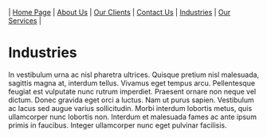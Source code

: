 | [Home Page](index.html) | [About Us](about.html) | [Our Clients](clients.html) | [Contact Us](contact.html) | [Industries](industries.html) | [Our Services](services.html) |

# Industries

In vestibulum urna ac nisl pharetra ultrices. Quisque pretium nisl malesuada, sagittis magna at, interdum tellus. Vivamus eget tempus arcu. Pellentesque feugiat est vulputate nunc rutrum imperdiet. Praesent ornare non neque vel dictum. Donec gravida eget orci a luctus. Nam ut purus sapien. Vestibulum ac lacus sed augue varius sollicitudin. Morbi interdum lobortis metus, quis ullamcorper nunc lobortis non. Interdum et malesuada fames ac ante ipsum primis in faucibus. Integer ullamcorper nunc eget pulvinar facilisis.
